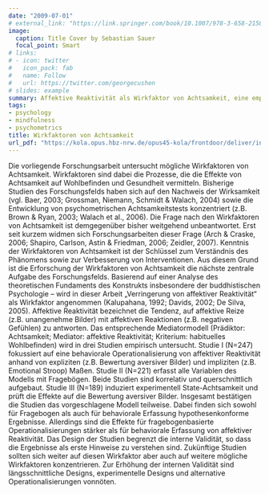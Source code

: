 ```yaml
---
date: "2009-07-01"
# external_link: "https://link.springer.com/book/10.1007/978-3-658-21587-3"
image:
  caption: Title Cover by Sebastian Sauer
  focal_point: Smart
# links:
# - icon: twitter
#   icon_pack: fab
#   name: Follow
#   url: https://twitter.com/georgecushen
# slides: example
summary: Affektive Reaktivität als Wirkfaktor von Achtsamkeit, eine empirische Untersuchung (German)
tags:
- psychology
- mindfulness
- psychometrics
title: Wirkfaktoren von Achtsamkeit
url_pdf: "https://kola.opus.hbz-nrw.de/opus45-kola/frontdoor/deliver/index/docId/326/file/Dissertation_Sebastian_Sauer_v22_final.pdf"
---
```


Die vorliegende Forschungsarbeit untersucht mögliche Wirkfaktoren von Achtsamkeit. Wirkfaktoren sind dabei die Prozesse, die die Effekte von Achtsamkeit auf Wohlbefinden und Gesundheit vermitteln. Bisherige Studien des Forschungsfelds haben sich auf den Nachweis der Wirksamkeit (vgl. Baer, 2003; Grossman, Niemann, Schmidt & Walach, 2004) sowie die Entwicklung von psychometrischen Achtsamkeitstests konzentriert (z.B. Brown & Ryan, 2003; Walach et al., 2006). Die Frage nach den Wirkfaktoren von Achtsamkeit ist demgegenüber bisher weitgehend unbeantwortet. Erst seit kurzem widmen sich Forschungsarbeiten dieser Frage (Arch & Craske, 2006; Shapiro, Carlson, Astin & Friedman, 2006; Zeidler, 2007). Kenntnis der Wirkfaktoren von Achtsamkeit ist der Schlüssel zum Verständnis des Phänomens sowie zur Verbesserung von Interventionen. Aus diesem Grund ist die Erforschung der Wirkfaktoren von Achtsamkeit die nächste zentrale Aufgabe des Forschungsfelds. Basierend auf einer Analyse des theoretischen Fundaments des Konstrukts insbesondere der buddhistischen Psychologie – wird in dieser Arbeit „Verringerung von affektiver Reaktivität“ als Wirkfaktor angenommen (Kalupahana, 1992; Davids, 2002; De Silva, 2005). Affektive Reaktivität bezeichnet die Tendenz, auf affektive Reize (z.B. unangenehme Bilder) mit affektiven Reaktionen (z.B. negativen Gefühlen) zu antworten. Das entsprechende Mediatormodell (Prädiktor: Achtsamkeit; Mediator: affektive Reaktivität; Kriterium: habituelles Wohlbefinden) wird in drei Studien empirisch untersucht. Studie I (N=247) fokussiert auf eine behaviorale Operationalisierung von affektiver Reaktivität anhand von expliziten (z.B. Bewertung aversiver Bilder) und impliziten (z.B. Emotional Stroop) Maßen. Studie II (N=221) erfasst alle Variablen des Modells mit Fragebögen. Beide Studien sind korrelativ und querschnittlich aufgebaut. Studie III (N=189) induziert experimentell State-Achtsamkeit und prüft die Effekte auf die Bewertung aversiver Bilder. Insgesamt bestätigen die Studien das vorgeschlagene Modell teilweise. Dabei finden sich sowohl für Fragebogen als auch für behaviorale Erfassung hypothesenkonforme Ergebnisse. Allerdings sind die Effekte für fragebogenbasierte Operationalisierungen stärker als für behaviorale Erfassung von affektiver Reaktivität. Das Design der Studien begrenzt die interne Validität, so dass die Ergebnisse als erste Hinweise zu verstehen sind. Zukünftige Studien sollten sich weiter auf diesen Wirkfaktor aber auch auf weitere mögliche Wirkfaktoren konzentrieren. Zur Erhöhung der internen Validität sind längsschnittliche Designs, experimentelle Designs und alternative Operationalisierungen vonnöten.





